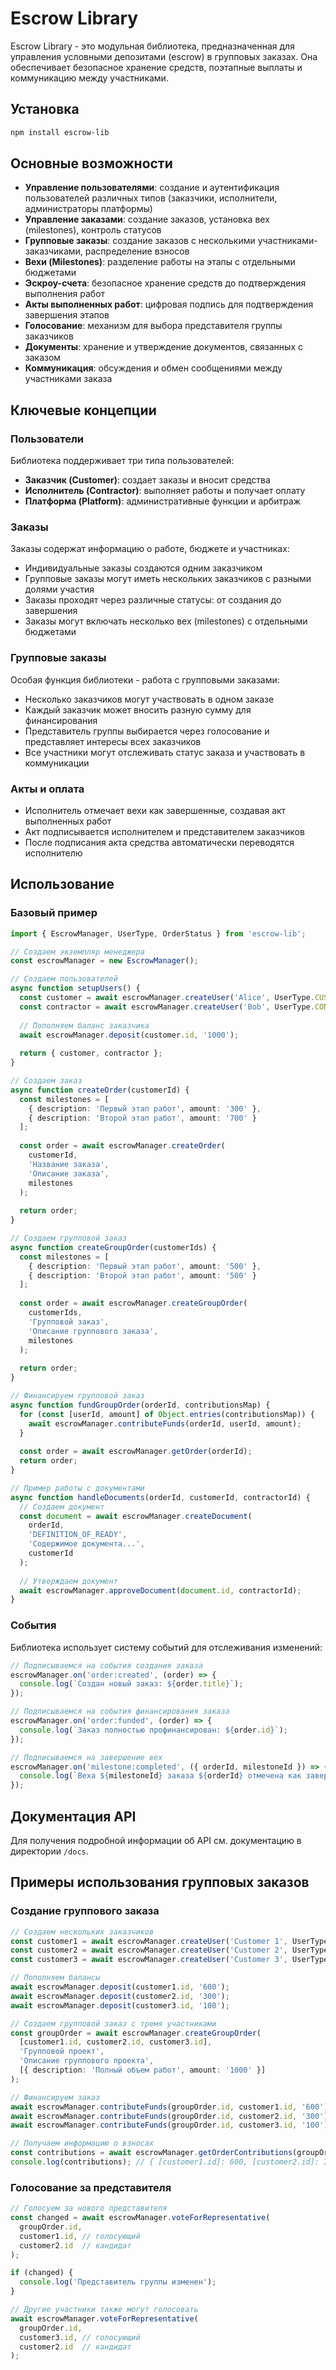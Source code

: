 # Escrow Library

Escrow Library - это модульная библиотека, предназначенная для управления условными депозитами (escrow) в групповых заказах. Она обеспечивает безопасное хранение средств, поэтапные выплаты и коммуникацию между участниками.

## Установка

```bash
npm install escrow-lib
```

## Основные возможности

- **Управление пользователями**: создание и аутентификация пользователей различных типов (заказчики, исполнители, администраторы платформы)
- **Управление заказами**: создание заказов, установка вех (milestones), контроль статусов
- **Групповые заказы**: создание заказов с несколькими участниками-заказчиками, распределение взносов
- **Вехи (Milestones)**: разделение работы на этапы с отдельными бюджетами
- **Эскроу-счета**: безопасное хранение средств до подтверждения выполнения работ
- **Акты выполненных работ**: цифровая подпись для подтверждения завершения этапов
- **Голосование**: механизм для выбора представителя группы заказчиков
- **Документы**: хранение и утверждение документов, связанных с заказом
- **Коммуникация**: обсуждения и обмен сообщениями между участниками заказа

## Ключевые концепции

### Пользователи

Библиотека поддерживает три типа пользователей:
- **Заказчик (Customer)**: создает заказы и вносит средства
- **Исполнитель (Contractor)**: выполняет работы и получает оплату
- **Платформа (Platform)**: административные функции и арбитраж

### Заказы

Заказы содержат информацию о работе, бюджете и участниках:
- Индивидуальные заказы создаются одним заказчиком
- Групповые заказы могут иметь нескольких заказчиков с разными долями участия
- Заказы проходят через различные статусы: от создания до завершения
- Заказы могут включать несколько вех (milestones) с отдельными бюджетами

### Групповые заказы

Особая функция библиотеки - работа с групповыми заказами:
- Несколько заказчиков могут участвовать в одном заказе
- Каждый заказчик может вносить разную сумму для финансирования
- Представитель группы выбирается через голосование и представляет интересы всех заказчиков
- Все участники могут отслеживать статус заказа и участвовать в коммуникации

### Акты и оплата

- Исполнитель отмечает вехи как завершенные, создавая акт выполненных работ
- Акт подписывается исполнителем и представителем заказчиков
- После подписания акта средства автоматически переводятся исполнителю

## Использование

### Базовый пример

```typescript
import { EscrowManager, UserType, OrderStatus } from 'escrow-lib';

// Создаем экземпляр менеджера
const escrowManager = new EscrowManager();

// Создаем пользователей
async function setupUsers() {
  const customer = await escrowManager.createUser('Alice', UserType.CUSTOMER);
  const contractor = await escrowManager.createUser('Bob', UserType.CONTRACTOR);
  
  // Пополняем баланс заказчика
  await escrowManager.deposit(customer.id, '1000');
  
  return { customer, contractor };
}

// Создаем заказ
async function createOrder(customerId) {
  const milestones = [
    { description: 'Первый этап работ', amount: '300' },
    { description: 'Второй этап работ', amount: '700' }
  ];
  
  const order = await escrowManager.createOrder(
    customerId,
    'Название заказа',
    'Описание заказа',
    milestones
  );
  
  return order;
}

// Создаем групповой заказ
async function createGroupOrder(customerIds) {
  const milestones = [
    { description: 'Первый этап работ', amount: '500' },
    { description: 'Второй этап работ', amount: '500' }
  ];
  
  const order = await escrowManager.createGroupOrder(
    customerIds,
    'Групповой заказ',
    'Описание группового заказа',
    milestones
  );
  
  return order;
}

// Финансируем групповой заказ
async function fundGroupOrder(orderId, contributionsMap) {
  for (const [userId, amount] of Object.entries(contributionsMap)) {
    await escrowManager.contributeFunds(orderId, userId, amount);
  }
  
  const order = await escrowManager.getOrder(orderId);
  return order;
}

// Пример работы с документами
async function handleDocuments(orderId, customerId, contractorId) {
  // Создаем документ
  const document = await escrowManager.createDocument(
    orderId,
    'DEFINITION_OF_READY',
    'Содержимое документа...',
    customerId
  );
  
  // Утверждаем документ
  await escrowManager.approveDocument(document.id, contractorId);
}
```

### События

Библиотека использует систему событий для отслеживания изменений:

```typescript
// Подписываемся на события создания заказа
escrowManager.on('order:created', (order) => {
  console.log(`Создан новый заказ: ${order.title}`);
});

// Подписываемся на события финансирования заказа
escrowManager.on('order:funded', (order) => {
  console.log(`Заказ полностью профинансирован: ${order.id}`);
});

// Подписываемся на завершение вех
escrowManager.on('milestone:completed', ({ orderId, milestoneId }) => {
  console.log(`Веха ${milestoneId} заказа ${orderId} отмечена как завершенная`);
});
```

## Документация API

Для получения подробной информации об API см. документацию в директории `/docs`.

## Примеры использования групповых заказов

### Создание группового заказа

```typescript
// Создаем нескольких заказчиков
const customer1 = await escrowManager.createUser('Customer 1', UserType.CUSTOMER);
const customer2 = await escrowManager.createUser('Customer 2', UserType.CUSTOMER);
const customer3 = await escrowManager.createUser('Customer 3', UserType.CUSTOMER);

// Пополняем балансы
await escrowManager.deposit(customer1.id, '600');
await escrowManager.deposit(customer2.id, '300');
await escrowManager.deposit(customer3.id, '100');

// Создаем групповой заказ с тремя участниками
const groupOrder = await escrowManager.createGroupOrder(
  [customer1.id, customer2.id, customer3.id],
  'Групповой проект',
  'Описание группового проекта',
  [{ description: 'Полный объем работ', amount: '1000' }]
);

// Финансируем заказ
await escrowManager.contributeFunds(groupOrder.id, customer1.id, '600');
await escrowManager.contributeFunds(groupOrder.id, customer2.id, '300');
await escrowManager.contributeFunds(groupOrder.id, customer3.id, '100');

// Получаем информацию о взносах
const contributions = await escrowManager.getOrderContributions(groupOrder.id);
console.log(contributions); // { [customer1.id]: 600, [customer2.id]: 300, [customer3.id]: 100 }
```

### Голосование за представителя

```typescript
// Голосуем за нового представителя
const changed = await escrowManager.voteForRepresentative(
  groupOrder.id,
  customer1.id, // голосующий
  customer2.id  // кандидат
);

if (changed) {
  console.log('Представитель группы изменен');
}

// Другие участники также могут голосовать
await escrowManager.voteForRepresentative(
  groupOrder.id,
  customer3.id, // голосующий
  customer2.id  // кандидат
);
``` 